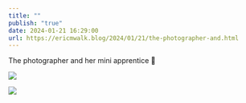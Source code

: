 ```yaml
---
title: ""
publish: "true"
date: 2024-01-21 16:29:00
url: https://ericmwalk.blog/2024/01/21/the-photographer-and.html
---
```


The photographer and her mini apprentice 📸

![](https://ericmwalk.blog/uploads/2024/img-7615.jpeg)

![](https://ericmwalk.blog/uploads/2024/img-7611.jpeg)